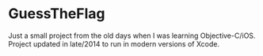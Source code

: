 # GuessTheFlag
Just a small project from the old days when I was learning Objective-C/iOS. Project updated in late/2014 to run in modern versions of Xcode. 
